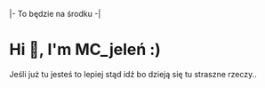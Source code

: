 |- To będzie na środku -|

# Hi 👋, I'm MC_jeleń :)

Jeśli już tu jesteś to lepiej stąd idź bo dzieją się tu straszne rzeczy..

<!---
MCjelen/MCjelen is a ✨ special ✨ repository because its `README.md` (this file) appears on your GitHub profile.
You can click the Preview link to take a look at your changes.
--->
